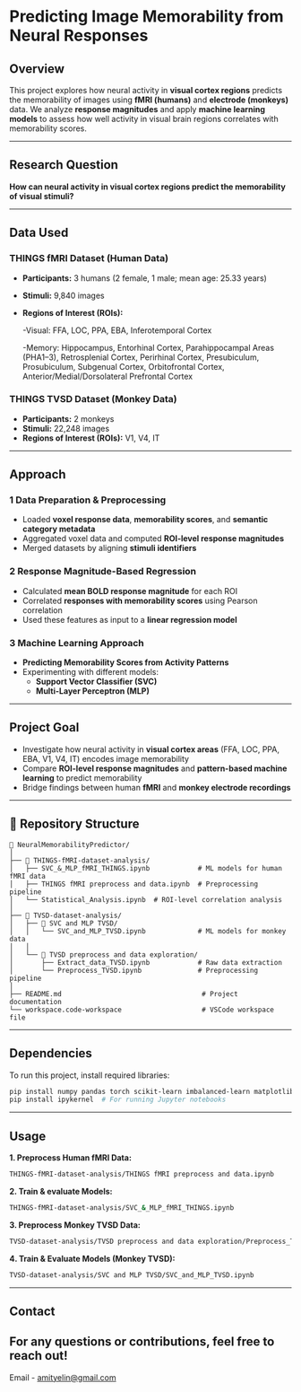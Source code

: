 # **Predicting Image Memorability from Neural Responses**

## **Overview**

This project explores how neural activity in **visual cortex regions** predicts the memorability of images using **fMRI (humans)** and **electrode (monkeys)** data. We analyze **response magnitudes** and apply **machine learning models** to assess how well activity in visual brain regions correlates with memorability scores.

---

## **Research Question**

**How can neural activity in visual cortex regions predict the memorability of visual stimuli?**

---

## **Data Used**

### **THINGS fMRI Dataset** (Human Data)

- **Participants:** 3 humans (2 female, 1 male; mean age: 25.33 years)
- **Stimuli:** 9,840 images
- **Regions of Interest (ROIs):**

  -Visual: FFA, LOC, PPA, EBA, Inferotemporal Cortex

  -Memory: Hippocampus, Entorhinal Cortex, Parahippocampal Areas (PHA1–3), Retrosplenial Cortex, Perirhinal Cortex, Presubiculum, Prosubiculum, Subgenual Cortex, Orbitofrontal Cortex, Anterior/Medial/Dorsolateral Prefrontal Cortex

### **THINGS TVSD Dataset** (Monkey Data)

- **Participants:** 2 monkeys
- **Stimuli:** 22,248 images
- **Regions of Interest (ROIs):** V1, V4, IT

---

## **Approach**

### **1️ Data Preparation & Preprocessing**

- Loaded **voxel response data**, **memorability scores**, and **semantic category metadata**
- Aggregated voxel data and computed **ROI-level response magnitudes**
- Merged datasets by aligning **stimuli identifiers**

### **2️ Response Magnitude-Based Regression**

- Calculated **mean BOLD response magnitude** for each ROI
- Correlated **responses with memorability scores** using Pearson correlation
- Used these features as input to a **linear regression model**

### **3️ Machine Learning Approach**

- **Predicting Memorability Scores from Activity Patterns**
- Experimenting with different models:
  - **Support Vector Classifier (SVC)**
  - **Multi-Layer Perceptron (MLP)**

---

## **Project Goal**

- Investigate how neural activity in **visual cortex areas** (FFA, LOC, PPA, EBA, V1, V4, IT) encodes image memorability
- Compare **ROI-level response magnitudes** and **pattern-based machine learning** to predict memorability
- Bridge findings between human **fMRI** and **monkey electrode recordings**

---

## **📂 Repository Structure**

```
📁 NeuralMemorabilityPredictor/
│
├── 📁 THINGS-fMRI-dataset-analysis/
│   ├── SVC_&_MLP_fMRI_THINGS.ipynb            # ML models for human fMRI data
│   ├── THINGS fMRI preprocess and data.ipynb  # Preprocessing pipeline
│   └── Statistical_Analysis.ipynb  # ROI-level correlation analysis
│
├── 📁 TVSD-dataset-analysis/
│   ├── 📁 SVC and MLP TVSD/
│   │   └── SVC_and_MLP_TVSD.ipynb             # ML models for monkey data
│   │
│   └── 📁 TVSD preprocess and data exploration/
│       ├── Extract_data_TVSD.ipynb            # Raw data extraction
│       └── Preprocess_TVSD.ipynb              # Preprocessing pipeline
│
├── README.md                                   # Project documentation
└── workspace.code-workspace                    # VSCode workspace file

```

---

## **Dependencies**

To run this project, install required libraries:

```bash
pip install numpy pandas torch scikit-learn imbalanced-learn matplotlib seaborn h5py plotly
pip install ipykernel  # For running Jupyter notebooks
```

---

## **Usage**

**1. Preprocess Human fMRI Data:**

```bash
THINGS-fMRI-dataset-analysis/THINGS fMRI preprocess and data.ipynb
```

**2. Train & evaluate Models:**

```bash
THINGS-fMRI-dataset-analysis/SVC_&_MLP_fMRI_THINGS.ipynb
```

**3. Preprocess Monkey TVSD Data:**

```bash
TVSD-dataset-analysis/TVSD preprocess and data exploration/Preprocess_TVSD.ipynb
```

**4️. Train & Evaluate Models (Monkey TVSD):**

```bash
TVSD-dataset-analysis/SVC and MLP TVSD/SVC_and_MLP_TVSD.ipynb
```

---

## **Contact**

## For any questions or contributions, feel free to reach out!

Email - amityelin@gmail.com
